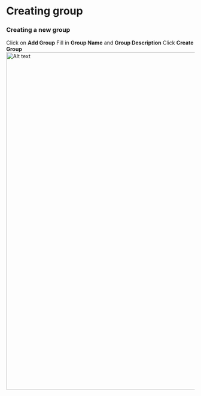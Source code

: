 # Creating group

### Creating a new group

<procedure>
<step>Click on <b>Add Group</b> </step>
<step>Fill in <b>Group Name</b> and <b>Group Description</b></step>
<step>Click <b>Create Group</b></step>
   <img src="group_add.png" alt="Alt text" width="900" thumbnail="true"/>
</procedure>
